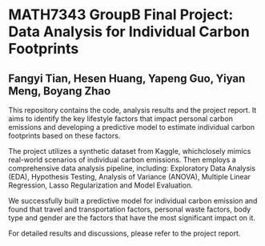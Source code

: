 # MATH7343 GroupB Final Project: Data Analysis for Individual Carbon Footprints
## Fangyi Tian, Hesen Huang, Yapeng Guo, Yiyan Meng, Boyang Zhao

This repository contains the code, analysis results and the project report. It aims to identify the key lifestyle factors that impact personal carbon emissions and developing a predictive model to estimate individual carbon footprints based on these factors.

The project utilizes a synthetic dataset from Kaggle, whichclosely mimics real-world scenarios of individual carbon emissions. 
Then employs a comprehensive data analysis pipeline, including: Exploratory Data Analysis (EDA), Hypothesis Testing, Analysis of Variance (ANOVA), Multiple Linear Regression, Lasso Regularization and Model Evaluation.

We successfully built a predictive model for individual carbon emission and found that travel and transportation factors, personal waste factors, body type and gender are the factors that have the most significant impact on it.

For detailed results and discussions, please refer to the project report.
